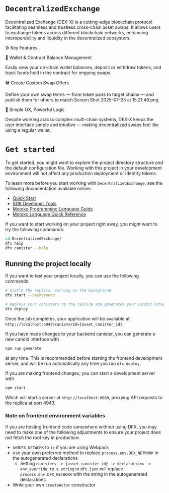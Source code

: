 # `DecentralizedExchange`

Decentralized Exchange (DEX-X) is a cutting-edge blockchain protocol facilitating seamless and trustless cross-chain asset swaps. It allows users to exchange tokens across different blockchain networks, enhancing interoperability and liquidity in the decentralized ecosystem.

⚙️ Key Features

💼 Wallet & Contract Balance Management

Easily view your on-chain wallet balances, deposit or withdraw tokens, and track funds held in the contract for ongoing swaps.

🛠️ Create Custom Swap Offers

Define your own swap terms — from token pairs to target chains — and publish them for others to match.Screen Shot 2025-07-25 at 15.21.49.png

🧩 Simple UX, Powerful Logic

Despite working across complex multi-chain systems, DEX‑X keeps the user interface simple and intuitive — making decentralized swaps feel like using a regular wallet.

# `Get started`

To get started, you might want to explore the project directory structure and the default configuration file. Working with this project in your development environment will not affect any production deployment or identity tokens.

To learn more before you start working with `DecentralizedExchange`, see the following documentation available online:

- [Quick Start](https://internetcomputer.org/docs/current/developer-docs/setup/deploy-locally)
- [SDK Developer Tools](https://internetcomputer.org/docs/current/developer-docs/setup/install)
- [Motoko Programming Language Guide](https://internetcomputer.org/docs/current/motoko/main/motoko)
- [Motoko Language Quick Reference](https://internetcomputer.org/docs/current/motoko/main/language-manual)

If you want to start working on your project right away, you might want to try the following commands:

```bash
cd DecentralizedExchange/
dfx help
dfx canister --help
```

## Running the project locally

If you want to test your project locally, you can use the following commands:

```bash
# Starts the replica, running in the background
dfx start --background

# Deploys your canisters to the replica and generates your candid interface
dfx deploy
```

Once the job completes, your application will be available at `http://localhost:4943?canisterId={asset_canister_id}`.

If you have made changes to your backend canister, you can generate a new candid interface with

```bash
npm run generate
```

at any time. This is recommended before starting the frontend development server, and will be run automatically any time you run `dfx deploy`.

If you are making frontend changes, you can start a development server with

```bash
npm start
```

Which will start a server at `http://localhost:8080`, proxying API requests to the replica at port 4943.

### Note on frontend environment variables

If you are hosting frontend code somewhere without using DFX, you may need to make one of the following adjustments to ensure your project does not fetch the root key in production:

- set`DFX_NETWORK` to `ic` if you are using Webpack
- use your own preferred method to replace `process.env.DFX_NETWORK` in the autogenerated declarations
  - Setting `canisters -> {asset_canister_id} -> declarations -> env_override to a string` in `dfx.json` will replace `process.env.DFX_NETWORK` with the string in the autogenerated declarations
- Write your own `createActor` constructor
